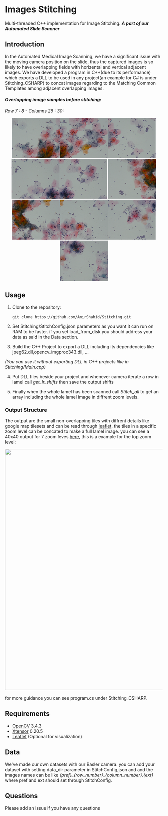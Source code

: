 # Images Stitching

Multi-threaded C++ implementation for Image Stitching. ***A part of our Automated Slide Scanner***

## Introduction

In the Automated Medical Image Scanning, we have a significant issue with the moving camera position on the slide, thus the captured images is so likely to have overlapping fields with horizental and vertical adjacent images. We have developed a program in C++(due to its performance) which exports a DLL to be used in any project(an example for C# is under Stitching_CSHARP) to concat images regarding to the Matching Common Templates among adjacent overlapping images.

#### *Overlapping image samples before stitching*:

*Row 7 : 8 - Columns 26 : 30:*
<p align="center">
   <img src="https://github.com/AmirShahid/Stitching/blob/master/images/img_7_26.jpeg" width="153" height="128" /><img  src="https://github.com/AmirShahid/Stitching/blob/master/images/img_7_27.jpeg" width="153" height="128" /><img    src="https://github.com/AmirShahid/Stitching/blob/master/images/img_7_28.jpeg" width="153" height="128" /><img    src="https://github.com/AmirShahid/Stitching/blob/master/images/img_7_29.jpeg" width="153" height="128" /><img    src="https://github.com/AmirShahid/Stitching/blob/master/images/img_7_30.jpeg" width="153" height="128" />
   <img src="https://github.com/AmirShahid/Stitching/blob/master/images/img_8_26.jpeg" width="153" height="128" /><img  src="https://github.com/AmirShahid/Stitching/blob/master/images/img_8_27.jpeg" width="153" height="128" /><img    src="https://github.com/AmirShahid/Stitching/blob/master/images/img_8_28.jpeg" width="153" height="128" /><img    src="https://github.com/AmirShahid/Stitching/blob/master/images/img_8_29.jpeg" width="153" height="128" /><img  src="https://github.com/AmirShahid/Stitching/blob/master/images/img_8_30.jpeg" width="153" height="128" />
</p>

## Usage

1. Clone to the repository:
   ```
   git clone https://github.com/AmirShahid/Stitching.git
   ```

2. Set Stitching/StitchConfig.json parameters as you want it can run on RAM to be faster. if you set load_from_disk you should address your data as said in the Data section.

3. Build the C++ Project to export a DLL including its dependencies like jpeg62.dll,opencv_imgproc343.dll, ...

_(You can use it without exporting DLL in C++ projects like in Stitching/Main.cpp)_

4. Put DLL files beside your project and whenever camera iterate a row in lamel call _get_lr_shifts_ then save the output shifts

5. Finally when the whole lamel has been scanned call _Stitch_all_ to get an array including the whole lamel image in diffrent zoom levels.

### Output Structure 
The output are the small non-overlapping tiles with diffrent details like google map tilesets and can be read through [leaflet](https://rstudio.github.io/leaflet/). the tiles in a specific zoom level can be concated to make a full lamel image. you can see a 40x40 output for 7 zoom leves [here](https://drive.google.com/open?id=10pyts1j4yTH7hfwQ6NXlntlE_68Vex9-), this is a example for the top zoom level:
<p align="center">
<img  src="https://github.com/AmirShahid/Stitching/blob/master/images/stitch_output.jpg" width="776" height="770"/>
</p>

for more guidance you can see program.cs under Stitching_CSHARP.
## Requirements

* [OpenCV](https://github.com/opencv/opencv) 3.4.3
* [Xtensor](https://github.com/xtensor-stack/xtensor) 0.20.5
* [Leaflet](https://rstudio.github.io/leaflet/) (Optional for visualization)

## Data 

We've made our own datasets with our Basler camera. you can add your dataset with setting data_dir parameter in StitchConfig,json and and the images names can be like *{pref}\_{row_number}\_{column_number}.{ext}* where pref and ext should set through StitchConfig.

## Questions
Please add an issue if you have any questions
